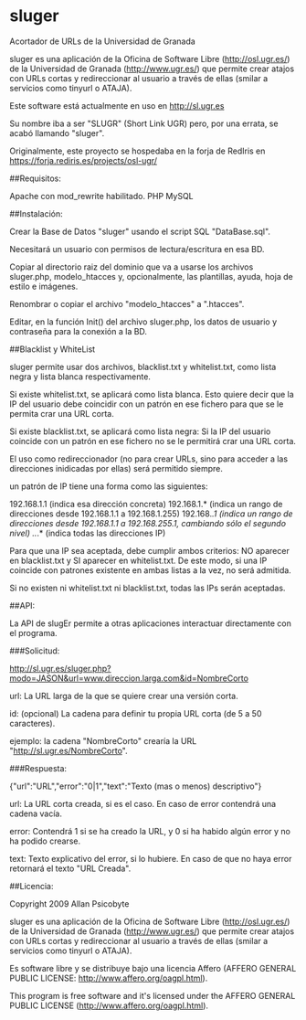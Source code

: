 sluger
======

Acortador de URLs de la Universidad de Granada

sluger es una aplicación de la Oficina de Software Libre (http://osl.ugr.es/) de la Universidad de Granada (http://www.ugr.es/) que permite crear atajos con URLs cortas y redireccionar al usuario a través de ellas (smilar a servicios como tinyurl o ATAJA). 

Este software está actualmente en uso en http://sl.ugr.es

Su nombre iba a ser "SLUGR" (Short Link UGR) pero, por una errata, se acabó llamando "sluger".

Originalmente, este proyecto se hospedaba en la forja de RedIris en https://forja.rediris.es/projects/osl-ugr/

##Requisitos:

Apache con mod_rewrite habilitado.
PHP
MySQL

##Instalación:

Crear la Base de Datos "sluger" usando el script SQL "DataBase.sql".

Necesitará un usuario con permisos de lectura/escritura en esa BD.

Copiar al directorio raiz del dominio que va a usarse los archivos sluger.php, modelo_htacces y, opcionalmente, las plantillas, ayuda, hoja de estilo e imágenes.

Renombrar o copiar el archivo "modelo_htacces" a ".htacces".

Editar, en la función Init() del archivo sluger.php, los datos de usuario y contraseña para la conexión a la BD.

##Blacklist y WhiteList

sluger permite usar dos archivos, blacklist.txt y whitelist.txt, como lista negra y lista blanca respectivamente.

Si existe whitelist.txt, se aplicará como lista blanca. Esto quiere decir que la IP del usuario debe coincidir con un patrón en ese fichero para que se le permita crar una URL corta.

Si existe blacklist.txt, se aplicará como lista negra: Si la IP del usuario coincide con un patrón en ese fichero no se le permitirá crar una URL corta.

El uso como redireccionador (no para crear URLs, sino para acceder a las direcciones inidicadas por ellas) será permitido siempre.

un patrón de IP tiene una forma como las siguientes:

192.168.1.1 (indica esa dirección concreta)
192.168.1.* (indica un rango de direcciones desde 192.168.1.1 a 192.168.1.255)
192.168.*.1 (indica un rango de direcciones desde 192.168.1.1 a 192.168.255.1, cambiando sólo el segundo nivel)
*.*.*.* (indica todas las direcciones IP)

Para que una IP sea aceptada, debe cumplir ambos criterios: NO aparecer en blacklist.txt y SI aparecer en whitelist.txt. De este modo, si una IP coincide con patrones existente en ambas listas a la vez, no será admitida.

Si no existen ni whitelist.txt ni blacklist.txt, todas las IPs serán aceptadas.

##API:

La API de slugEr permite a otras aplicaciones interactuar directamente con el programa.

###Solicitud:

http://sl.ugr.es/sluger.php?modo=JASON&url=www.direccion.larga.com&id=NombreCorto

url: La URL larga de la que se quiere crear una versión corta.

id: (opcional) La cadena para definir tu propia URL corta (de 5 a 50 caracteres).

ejemplo: la cadena "NombreCorto" crearía la URL "http://sl.ugr.es/NombreCorto".

###Respuesta:

{"url":"URL","error":"0|1","text":"Texto (mas o menos) descriptivo"}

url: La URL corta creada, si es el caso. En caso de error contendrá una cadena vacía.

error: Contendrá 1 si se ha creado la URL, y 0 si ha habido algún error y no ha podido crearse.

text: Texto explicativo del error, si lo hubiere. En caso de que no haya error retornará el texto "URL Creada".

##Licencia:

Copyright 2009 Allan Psicobyte

sluger es una aplicación de la Oficina de Software Libre (http://osl.ugr.es/) de la Universidad de Granada (http://www.ugr.es/) que permite crear atajos con URLs cortas y redireccionar al usuario a través de ellas (smilar a servicios como tinyurl o ATAJA). 

Es software libre y se distribuye bajo una licencia Affero (AFFERO GENERAL PUBLIC LICENSE: http://www.affero.org/oagpl.html).

This program is free software and it's licensed under the AFFERO GENERAL PUBLIC LICENSE (http://www.affero.org/oagpl.html).
